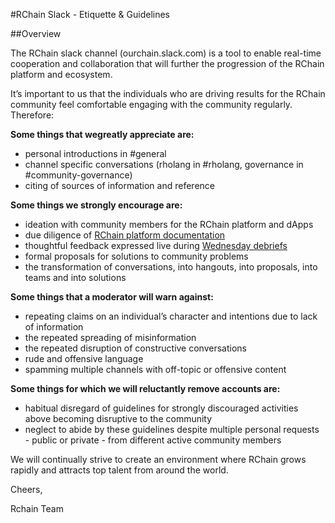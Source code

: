 #RChain Slack - Etiquette & Guidelines


##Overview  

The RChain slack channel (ourchain.slack.com) is a tool to enable real-time cooperation and collaboration that will further the progression of the RChain platform and ecosystem. 

It’s important to us that the individuals who are driving results for the RChain community feel comfortable engaging with the community regularly. Therefore:

**Some things that wegreatly appreciate are:**
 
- personal introductions in #general 
- channel specific conversations (rholang in #rholang, governance in #community-governance) 
- citing of sources of information and reference 
  
**Some things we strongly encourage are:**

- ideation with community members for the RChain platform and dApps 
- due diligence of [RChain platform documentation](https://github.com/rchain/reference) 
- thoughtful feedback expressed live during [Wednesday debriefs](https://www.youtube.com/channel/UCSS3jCffMiz574_q64Ukj_w) 
- formal proposals for solutions to community problems  
- the transformation of conversations, into hangouts, into proposals, into teams and into solutions  
  
**Some things that a moderator will warn against:**

- repeating claims on an individual’s character and intentions due to lack of information 
- the repeated spreading of misinformation  
- the repeated disruption of constructive conversations 
- rude and offensive language 
- spamming multiple channels with off-topic or offensive content 
  
**Some things for which we will reluctantly remove accounts are:**

- habitual disregard of guidelines for strongly discouraged activities above becoming disruptive to the community 
- neglect to abide by these guidelines despite multiple personal requests - public or private - from different active community members 
  
We will continually strive to create an environment where RChain grows rapidly and attracts top talent from around the world.


Cheers,

Rchain Team
